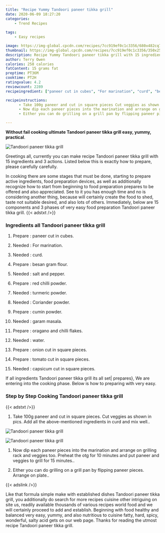```yaml
---
title: "Recipe Yummy Tandoori paneer tikka grill"
date: 2020-06-09 18:27:20
categories:
    - Trend Recipes
    
tags:
    - Easy recipes

image: https://img-global.cpcdn.com/recipes/7cc919ef0c1c3356/680x482cq70/tandoori-paneer-tikka-grill-recipe-main-photo.jpg
thumbnail: https://img-global.cpcdn.com/recipes/7cc919ef0c1c3356/350x250cq70/tandoori-paneer-tikka-grill-recipe-main-photo.jpg
description: Recipe Yummy Tandoori paneer tikka grill with 15 ingredients and 3 stages of easy cooking.
author: Terry Owen
calories: 258 calories
fatContent: 15 grams fat
preptime: PT36M
cooktime: PT2H
ratingvalue: 4.2
reviewcount: 2289
recipeingredient: ["paneer cut in cubes", "For marination", "curd", "besan gram flour", "salt and pepper", "red chilli powder", "turmeric powder", "Coriander powder", "cumin powder", "garam masala", "oragano and chilli flakes", "water", "onion cut in square pieces", "tomato cut in square pieces", "capsicum cut in square pieces"]

recipeinstructions: 
      - Take 100g paneer and cut in square pieces Cut veggies as shown in pics Add all the abovementioned ingredients in curd and mix well 
      - Now dip each paneer pieces into the marination and arrange on grilling rack and veggies too Preheat the otg for 10 minutes and put paneer and veggies to grill for 15 minutes 
      - Either you can do grilling on a grill pan by flipping paneer pieces Arrange on plate

---
```




**Without fail cooking ultimate Tandoori paneer tikka grill easy, yummy, practical**. 


![Tandoori paneer tikka grill](https://img-global.cpcdn.com/recipes/7cc919ef0c1c3356/680x482cq70/tandoori-paneer-tikka-grill-recipe-main-photo.jpg "Tandoori paneer tikka grill")




Greetings all, currently you can make recipe Tandoori paneer tikka grill with 15 ingredients and 3 actions. Listed below this is exactly how to prepare, please carefully carefully.

In cooking there are some stages that must be done, starting to prepare active ingredients, food preparation devices, as well as additionally recognize how to start from beginning to food preparation prepares to be offered and also appreciated. See to it you has enough time and no is considering another thing, because will certainly create the food to shed, taste not suitable desired, and also lots of others. Immediately, below are 15 components and 3 phases of very easy food preparation Tandoori paneer tikka grill.
{{< adstxt />}}

### Ingredients all Tandoori paneer tikka grill


1. Prepare  : paneer cut in cubes.

1. Needed  : For marination.

1. Needed  : curd.

1. Prepare  : besan gram flour.

1. Needed  : salt and pepper.

1. Prepare  : red chilli powder.

1. Needed  : turmeric powder.

1. Needed  : Coriander powder.

1. Prepare  : cumin powder.

1. Needed  : garam masala.

1. Prepare  : oragano and chilli flakes.

1. Needed  : water.

1. Prepare  : onion cut in square pieces.

1. Prepare  : tomato cut in square pieces.

1. Needed  : capsicum cut in square pieces.



If all ingredients Tandoori paneer tikka grill its all set| prepares}, We are entering into the cooking phase. Below is how to preparing with very easy.

### Step by Step Cooking Tandoori paneer tikka grill

{{< adstxt />}}


1. Take 100g paneer and cut in square pieces. Cut veggies as shown in pics. Add all the above-mentioned ingredients in curd and mix well..



![Tandoori paneer tikka grill](https://img-global.cpcdn.com/steps/4ae8ac4c1e25bb8f/160x128cq70/tandoori-paneer-tikka-grill-recipe-step-1-photo.jpg" "Tandoori paneer tikka grill")

![Tandoori paneer tikka grill](https://img-global.cpcdn.com/steps/d039e8e0a104d3b3/160x128cq70/tandoori-paneer-tikka-grill-recipe-step-1-photo.jpg" "Tandoori paneer tikka grill")



1. Now dip each paneer pieces into the marination and arrange on grilling rack and veggies too. Preheat the otg for 10 minutes and put paneer and veggies to grill for 15 minutes..



1. Either you can do grilling on a grill pan by flipping paneer pieces. Arrange on plate..





{{< adslink />}}

Like that formula simple make with established dishes Tandoori paneer tikka grill, you additionally do search for more recipes cuisine other intriguing on site us, readily available thousands of various recipes world food and we will certainly proceed to add and establish. Beginning with food healthy and balanced very easy, yummy, and also nutritious to cuisine fatty, hard, spicy, wonderful, salty acid gets on our web page. Thanks for reading the utmost recipe Tandoori paneer tikka grill.
